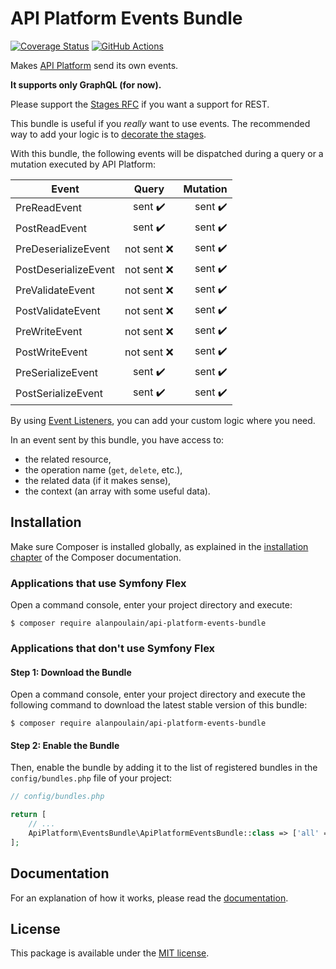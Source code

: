 # API Platform Events Bundle

[![Coverage Status](https://coveralls.io/repos/github/alanpoulain/ApiPlatformEventsBundle/badge.svg?branch=master)](https://coveralls.io/github/alanpoulain/ApiPlatformEventsBundle?branch=master)
[![GitHub Actions](https://github.com/alanpoulain/ApiPlatformEventsBundle/workflows/CI/badge.svg)](https://github.com/alanpoulain/ApiPlatformEventsBundle/actions?workflow=CI)

Makes [API Platform](https://api-platform.com/) send its own events.

**It supports only GraphQL (for now).**

Please support the [Stages RFC](https://github.com/api-platform/core/pull/2978) if you want a support for REST.

This bundle is useful if you *really* want to use events.
The recommended way to add your logic is to [decorate the stages](https://api-platform.com/docs/core/graphql/#workflow-of-the-resolvers).

With this bundle, the following events will be dispatched during a query or a mutation executed by API Platform:

| Event                | Query      | Mutation |
| -------------------- |:----------:| --------:|
| PreReadEvent         | sent ✔️️     | sent ✔️  |
| PostReadEvent        | sent ✔️     | sent ✔️  |
| PreDeserializeEvent  | not sent ❌ | sent ✔️  |
| PostDeserializeEvent | not sent ❌ | sent ✔️  |
| PreValidateEvent     | not sent ❌ | sent ✔️  |
| PostValidateEvent    | not sent ❌ | sent ✔️  |
| PreWriteEvent        | not sent ❌ | sent ✔️  |
| PostWriteEvent       | not sent ❌ | sent ✔️  |
| PreSerializeEvent    | sent ✔️     | sent ✔️  |
| PostSerializeEvent   | sent ✔️     | sent ✔️  |

By using [Event Listeners](https://symfony.com/doc/current/event_dispatcher.html), you can add your custom logic where you need.

In an event sent by this bundle, you have access to:
- the related resource,
- the operation name (`get`, `delete`, etc.),
- the related data (if it makes sense),
- the context (an array with some useful data).

## Installation

Make sure Composer is installed globally, as explained in the
[installation chapter](https://getcomposer.org/doc/00-intro.md)
of the Composer documentation.

### Applications that use Symfony Flex

Open a command console, enter your project directory and execute:

```console
$ composer require alanpoulain/api-platform-events-bundle
```

### Applications that don't use Symfony Flex

#### Step 1: Download the Bundle

Open a command console, enter your project directory and execute the
following command to download the latest stable version of this bundle:

```console
$ composer require alanpoulain/api-platform-events-bundle
```

#### Step 2: Enable the Bundle

Then, enable the bundle by adding it to the list of registered bundles
in the `config/bundles.php` file of your project:

```php
// config/bundles.php

return [
    // ...
    ApiPlatform\EventsBundle\ApiPlatformEventsBundle::class => ['all' => true],
];
```

## Documentation

For an explanation of how it works, please read the [documentation](Resources/doc/index.md).

## License

This package is available under the [MIT license](LICENSE).
